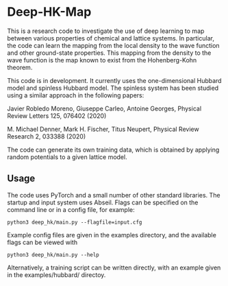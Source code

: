 # Deep-HK-Map

This is a research code to investigate the use of deep learning to map between
various properties of chemical and lattice systems. In particular, the code
can learn the mapping from the local density to the wave function and other
ground-state properties. This mapping from the density to the wave function
is the map known to exist from the Hohenberg-Kohn theorem.

This code is in development. It currently uses the one-dimensional Hubbard
model and spinless Hubbard model. The spinless system has been studied using
a similar approach in the following papers:

Javier Robledo Moreno, Giuseppe Carleo, Antoine Georges,
Physical Review Letters 125, 076402 (2020)

M. Michael Denner, Mark H. Fischer, Titus Neupert,
Physical Review Research 2, 033388 (2020)

The code can generate its own training data, which is obtained by applying
random potentials to a given lattice model.

## Usage

The code uses PyTorch and a small number of other standard libraries. The
startup and input system uses Abseil. Flags can be specified on the command
line or in a config file, for example:

```
python3 deep_hk/main.py --flagfile=input.cfg

```
Example config files are given in the examples directory, and the available
flags can be viewed with
```
python3 deep_hk/main.py --help
```
Alternatively, a training script can be written directly, with an example
given in the examples/hubbard/ directoy.

